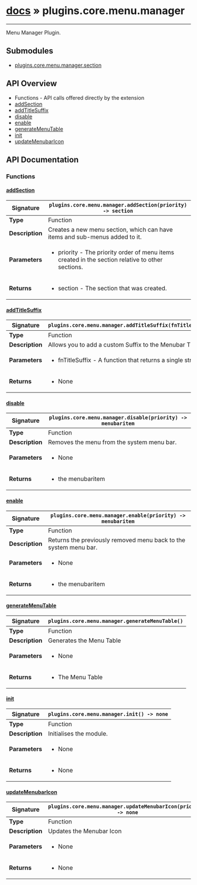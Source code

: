 # [docs](index.md) » plugins.core.menu.manager
---

Menu Manager Plugin.

## Submodules
 * [plugins.core.menu.manager.section](plugins.core.menu.manager.section.md)

## API Overview
* Functions - API calls offered directly by the extension
 * [addSection](#addSection)
 * [addTitleSuffix](#addTitleSuffix)
 * [disable](#disable)
 * [enable](#enable)
 * [generateMenuTable](#generateMenuTable)
 * [init](#init)
 * [updateMenubarIcon](#updateMenubarIcon)

## API Documentation

### Functions

#### [addSection](#addSection)
| **Signature**                               | `plugins.core.menu.manager.addSection(priority) -> section`                                                                    |
| --------------------------------------------|-------------------------------------------------------------------------------------|
| **Type**                                    | Function                                                                     |
| **Description**                             | Creates a new menu section, which can have items and sub-menus added to it.                                                                     |
| **Parameters**                              | <ul><li>priority - The priority order of menu items created in the section relative to other sections.</li></ul> |
| **Returns**                                 | <ul><li>section - The section that was created.</li></ul>          |

#### [addTitleSuffix](#addTitleSuffix)
| **Signature**                               | `plugins.core.menu.manager.addTitleSuffix(fnTitleSuffix)`                                                                    |
| --------------------------------------------|-------------------------------------------------------------------------------------|
| **Type**                                    | Function                                                                     |
| **Description**                             | Allows you to add a custom Suffix to the Menubar Title                                                                     |
| **Parameters**                              | <ul><li>fnTitleSuffix - A function that returns a single string</li></ul> |
| **Returns**                                 | <ul><li>None</li></ul>          |

#### [disable](#disable)
| **Signature**                               | `plugins.core.menu.manager.disable(priority) -> menubaritem`                                                                    |
| --------------------------------------------|-------------------------------------------------------------------------------------|
| **Type**                                    | Function                                                                     |
| **Description**                             | Removes the menu from the system menu bar.                                                                     |
| **Parameters**                              | <ul><li>None</li></ul> |
| **Returns**                                 | <ul><li>the menubaritem</li></ul>          |

#### [enable](#enable)
| **Signature**                               | `plugins.core.menu.manager.enable(priority) -> menubaritem`                                                                    |
| --------------------------------------------|-------------------------------------------------------------------------------------|
| **Type**                                    | Function                                                                     |
| **Description**                             | Returns the previously removed menu back to the system menu bar.                                                                     |
| **Parameters**                              | <ul><li>None</li></ul> |
| **Returns**                                 | <ul><li>the menubaritem</li></ul>          |

#### [generateMenuTable](#generateMenuTable)
| **Signature**                               | `plugins.core.menu.manager.generateMenuTable()`                                                                    |
| --------------------------------------------|-------------------------------------------------------------------------------------|
| **Type**                                    | Function                                                                     |
| **Description**                             | Generates the Menu Table                                                                     |
| **Parameters**                              | <ul><li>None</li></ul> |
| **Returns**                                 | <ul><li>The Menu Table</li></ul>          |

#### [init](#init)
| **Signature**                               | `plugins.core.menu.manager.init() -> none`                                                                    |
| --------------------------------------------|-------------------------------------------------------------------------------------|
| **Type**                                    | Function                                                                     |
| **Description**                             | Initialises the module.                                                                     |
| **Parameters**                              | <ul><li>None</li></ul> |
| **Returns**                                 | <ul><li>None</li></ul>          |

#### [updateMenubarIcon](#updateMenubarIcon)
| **Signature**                               | `plugins.core.menu.manager.updateMenubarIcon(priority) -> none`                                                                    |
| --------------------------------------------|-------------------------------------------------------------------------------------|
| **Type**                                    | Function                                                                     |
| **Description**                             | Updates the Menubar Icon                                                                     |
| **Parameters**                              | <ul><li>None</li></ul> |
| **Returns**                                 | <ul><li>None</li></ul>          |

